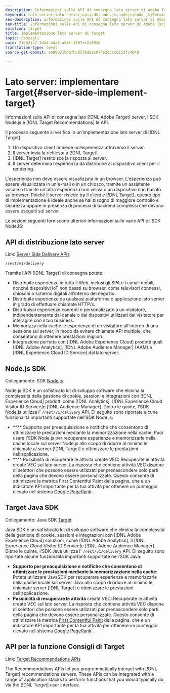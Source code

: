 ```yaml
---
description: Informazioni sulle API di consegna lato server di Adobe Target, sulle API Node.js SDK e sulle API di Target Recommendations.
keywords: lato server;lato server;api;sdk;node.js;nodejs;nodo js;Recommendations api;api:apis
seo-description: Informazioni sulle API di consegna lato server di Adobe Target, sulle API Node.js SDK e sulle API di Target Recommendations.
seo-title: Informazioni sulle API di consegna lato server di Adobe Target, sulle API Node.js SDK e sulle API di Target Recommendations.
solution: Target
title: Implementazione lato server di Target
topic: Consigli
uuid: 21d321c7-3da4-44a2-a04f-1807cc2a893b
translation-type: tm+mt
source-git-commit: aa08021bdafbc857bd82c97462cacc0152fc4040

---
```



# Lato server: implementare Target{#server-side-implement-target}

Informazioni sulle API di consegna lato [!DNL Adobe Target] server, l’SDK Node.js e [!DNL Target Recommendations] le API.

Il processo seguente si verifica in un’implementazione lato server di [!DNL Target]:

1. Un dispositivo client richiede un’esperienza attraverso il server.
1. Il server invia la richiesta a [!DNL Target].
1. [!DNL Target] restituisce la risposta al server.
1. Il server determina l’esperienza da distribuire al dispositivo client per il rendering.

L'esperienza non deve essere visualizzata in un browser. L'esperienza può essere visualizzata in un'e-mail o in un chiosco, tramite un assistente vocale o tramite un'altra esperienza non visiva o un dispositivo non basato su browser. Poiché il server risiede tra il client e [!DNL Target], questo tipo di implementazione è ideale anche se hai bisogno di maggiore controllo e sicurezza oppure in presenza di processi di backend complessi che devono essere eseguiti sul server.

Le sezioni seguenti forniscono ulteriori informazioni sulle varie API e l’SDK NodeJS:

## API di distribuzione lato server

Link: [Server Side Delivery APIs](https://developers.adobetarget.com/api/delivery-api/)

`/rest/v1/delivery`

Tramite l'API [!DNL Target] di consegna potete:

* Distribuite esperienze in tutto il Web, inclusi gli SPA e i canali mobili, nonché dispositivi IoT non basati su browser, come televisori connessi, chioschi o schermi digitali all'interno del negozio.
* Distribuite esperienze da qualsiasi piattaforma o applicazione lato server in grado di effettuare chiamate HTTP/s.
* Distribuisci esperienze coerenti e personalizzate a un visitatore, indipendentemente dal canale o dai dispositivi utilizzati dal visitatore per interagire con il tuo business.
* Memorizza nella cache le esperienze di un visitatore all’interno di una sessione sul server, in modo da evitare chiamate API multiple, che consentono di ottenere prestazioni migliori.
* Integrazione perfetta con [!DNL Adobe Experience Cloud] prodotti quali [!DNL Adobe Analytics], [!DNL Adobe Audience Manager] (AAM) e [!DNL Experience Cloud ID Service] dal lato server.

## Node.js SDK

Collegamento: SDK [Node.js](https://github.com/adobe/target-nodejs-sdk)

Node.js SDK è un sofisticato kit di sviluppo software che elimina la complessità della gestione di cookie, sessioni e integrazioni con [!DNL Experience Cloud] prodotti come [!DNL Analytics], [!DNL Experience Cloud Visitor ID Service]e [!DNL Audience Manager]. Dietro le quinte, l’SDK Node.js utilizza l’ `/rest/v1/delivery` API. Di seguito sono riportate alcune funzionalità importanti supportate nell’SDK Node.js:

* **** Supporto per preacquisizione e notifiche che consentono di ottimizzare le prestazioni mediante la memorizzazione nella cache: Puoi usare l’SDK Node.js per recuperare esperienze e memorizzarle nella cache locale sul server Node.js allo scopo di ridurre al minimo le chiamate al server [!DNL Target] e ottimizzare le prestazioni dell’applicazione.
* **** Possibilità di recuperare le attività create VEC: Recuperate le attività create VEC sul lato server. La risposta che contiene attività VEC dispone di selettori che possono essere utilizzati per prenascondere solo parti della pagina che devono essere personalizzate. Questo consente di ottimizzare la metrica [](https://developers.google.com/web/fundamentals/performance/user-centric-performance-metrics.html)First Contentful Paint della pagina, che è un indicatore KPI importante per la tua attività per ottenere un punteggio elevato nel sistema [Google PageRank](https://en.wikipedia.org/wiki/PageRank) .

## Target Java SDK

Collegamento: Java SDK [Target](https://github.com/adobe/target-java-sdk)

Java SDK è un sofisticato kit di sviluppo software che elimina la complessità della gestione di cookie, sessioni e integrazioni con [!DNL Adobe Experience Cloud] soluzioni, come [!DNL Adobe Analytics], il [!DNL Experience Cloud Visitor ID Service]e [!DNL Adobe Audience Manager]. Dietro le quinte, l'SDK Java utilizza l' `/rest/v1/delivery` API. Di seguito sono riportate alcune funzionalità importanti supportate nell’SDK Java:

* **Supporto per preacquisizione e notifiche che consentono di ottimizzare le prestazioni mediante la memorizzazione nella cache**: Potete utilizzare JavaSDK per recuperare esperienze e memorizzarle nella cache locale sul server Java allo scopo di ridurre al minimo le chiamate server [!DNL Target] e ottimizzare le prestazioni dell’applicazione.
* **Possibilità di recuperare le attività** create VEC: Recuperate le attività create VEC sul lato server. La risposta che contiene attività VEC dispone di selettori che possono essere utilizzati per prenascondere solo parti della pagina che devono essere personalizzate. Questo consente di ottimizzare la metrica [First Contentful Paint](https://developers.google.com/web/fundamentals/performance/user-centric-performance-metrics.html) della pagina, che è un indicatore KPI importante per la tua attività per ottenere un punteggio elevato nel sistema [Google PageRank](https://en.wikipedia.org/wiki/PageRank) .

## API per la funzione Consigli di Target

Link: [Target Recommendations APIs](https://developers.adobetarget.com/api/recommendations)

The Recommendations APIs let you programmatically interact with [!DNL Target] recommendations servers. These APIs can be integrated with a range of application stacks to perform functions that you would typically do via the [!DNL Target] user interface.
